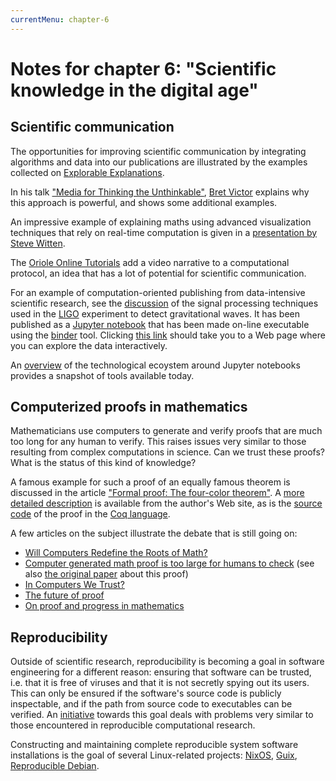 ```yaml
---
currentMenu: chapter-6
---
```


# Notes for chapter 6: "Scientific knowledge in the digital age"

## Scientific communication

The opportunities for improving scientific communication by integrating algorithms and data into our publications are illustrated by the examples collected on [Explorable Explanations](http://explorableexplanations.com/).

In his talk ["Media for Thinking
the Unthinkable"](http://worrydream.com/#!/MediaForThinkingTheUnthinkable), [Bret Victor](http://worrydream.com/) explains why this approach is powerful, and shows some additional examples.

An impressive example of explaining maths using advanced visualization techniques that rely on real-time computation is given in a [presentation by Steve Witten](https://acko.net/files/gltalks/toolsforthought#0).

The [Oriole Online Tutorials](http://www.oreilly.com/oriole/index.html?intcmp=il-na-books-videos-lp-na_new_site_oriole_announcement_text_cta) add a video narrative to a computational protocol, an idea that has a lot of potential for scientific communication.

For an example of computation-oriented publishing from data-intensive scientific research, see the [discussion](https://losc.ligo.org/s/events/GW150914/GW150914_tutorial.html) of the signal processing techniques used in the [LIGO](http://ligo.org/) experiment to detect gravitational waves. It has been published as a [Jupyter notebook](http://jupyter.org/) that has been made on-line executable using the [binder](http://mybinder.org/) tool. Clicking [this link](http://mybinder.org/repo/minrk/ligo-binder) should take you to a Web page where you can explore the data interactively.

An [overview](http://blog.ibmjstart.net/2016/03/21/powered-by-jupyter/) of the technological ecoystem around Jupyter notebooks provides a snapshot of tools available today.

## Computerized proofs in mathematics

Mathematicians use computers to generate and verify proofs that are much too long for any human to verify. This raises issues very similar to those resulting from complex computations in science. Can we trust these proofs? What is the status of this kind of knowledge?

A famous example for such a proof of an equally famous theorem is discussed in the article ["Formal proof: The four-color theorem"](http://www.ams.org/notices/200811/tx081101382p.pdf). A [more detailed description](http://research.microsoft.com/en-US/people/gonthier/4colproof.pdf) is available from the author's Web site, as is the [source code](http://research.microsoft.com/en-us/downloads/5464e7b1-bd58-4f7c-bfe1-5d3b32d42e6d/default.aspx) of the proof in the [Coq language](http://coq.inria.fr/).

A few articles on the subject illustrate the debate that is still going on:

 - [Will Computers Redefine the Roots of Math?](https://www.quantamagazine.org/20150519-will-computers-redefine-the-roots-of-math/)
 - [Computer generated math proof is too large for humans to check](http://phys.org/news/2014-02-math-proof-large-humans.html)  (see also [the original paper](http://arxiv.org/abs/1402.2184) about this proof)
 - [In Computers We Trust?](https://www.quantamagazine.org/20130222-in-computers-we-trust/)
 - [The future of proof](https://plus.maths.org/content/future-proof)
 - [On proof and progress in mathematics](http://arxiv.org/abs/math/9404236)

## Reproducibility

Outside of scientific research, reproducibility is becoming a goal in software engineering for a different reason: ensuring that software can be trusted, i.e. that it is free of viruses and that it is not secretly spying out its users. This can only be ensured if the software's source code is publicly inspectable, and if the path from source code to executables can be verified. An [initiative](https://reproducible-builds.org/) towards this goal deals with problems very similar to those encountered in reproducible computational research.

Constructing and maintaining complete reproducible system software installations is the goal of several Linux-related projects: [NixOS](https://nixos.org/), [Guix](https://www.gnu.org/software/guix/), [Reproducible Debian](https://reproducible.debian.net/reproducible.html).

